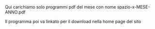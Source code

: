 Qui carichiamo solo programmi pdf del mese con nome spazio-x-MESE-ANNO.pdf

Il programma poi va linkato per il download nella home page del sito
